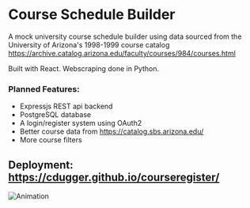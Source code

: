 # Course Schedule Builder
A mock university course schedule builder using data sourced from the University of Arizona's 1998-1999 course catalog https://archive.catalog.arizona.edu/faculty/courses/984/courses.html

Built with React. Webscraping done in Python.

### Planned Features:
- Expressjs REST api backend
- PostgreSQL database
- A login/register system using OAuth2
- Better course data from https://catalog.sbs.arizona.edu/
- More course filters

## Deployment: https://cdugger.github.io/courseregister/
![Animation](https://user-images.githubusercontent.com/8763846/168676948-a961b3ca-a058-4239-b5fe-316df2b45c55.gif)
